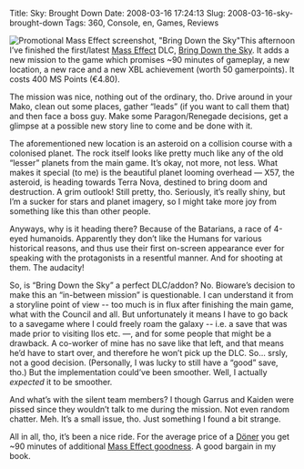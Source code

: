 Title: Sky: Brought Down
Date: 2008-03-16 17:24:13
Slug: 2008-03-16-sky-brought-down
Tags: 360, Console, en, Games, Reviews


![Promotional Mass Effect screenshot, "Bring Down the Sky"][1]This afternoon
I’ve finished the first/latest [Mass Effect][2] DLC, [Bring Down the Sky][3].
It adds a new mission to the game which promises ~90 minutes of gameplay, a
new location, a new race and a new XBL achievement (worth 50 gamerpoints). It
costs 400 MS Points (€4.80).

The mission was nice, nothing out of the ordinary, tho. Drive around in your
Mako, clean out some places, gather “leads” (if you want to call them that)
and then face a boss guy. Make some Paragon/Renegade decisions, get a glimpse
at a possible new story line to come and be done with it.

The aforementioned new location is an asteroid on a collision course with a
colonised planet. The rock itself looks like pretty much like any of the old
“lesser” planets from the main game. It’s okay, not more, not less. What makes
it special (to me) is the beautiful planet looming overhead — X57, the
asteroid, is heading towards Terra Nova, destined to bring doom and
destruction. A grim outlook! Still pretty, tho. Seriously, it’s really shiny,
but I’m a sucker for stars and planet imagery, so I might take more joy from
something like this than other people.

Anyways, why is it heading there? Because of the Batarians, a race of 4-eyed
humanoids. Apparently they don’t like the Humans for various historical
reasons, and thus use their first on-screen appearance ever for speaking with
the protagonists in a resentful manner. And for shooting at them. The
audacity!

So, is “Bring Down the Sky” a perfect DLC/addon? No. Bioware’s decision to
make this an “in-between mission” is questionable. I can understand it from a
storyline point of view -- too much is in flux after finishing the main game,
what with the Council and all. But unfortunately it means I have to go back to
a savegame where I could freely roam the galaxy -- i.e. a save that was made
prior to visiting Ilos etc. —, and for some people that might be a drawback. A
co-worker of mine has no save like that left, and that means he’d have to
start over, and therefore he won’t pick up the DLC. So… srsly, not a good
decision. (Personally, I was lucky to still have a “good” save, tho.) But the
implementation could’ve been smoother. Well, I actually _expected_ it to be
smoother.

And what’s with the silent team members? I though Garrus and Kaiden were
pissed since they wouldn’t talk to me during the mission. Not even random
chatter. Meh. It’s a small issue, tho. Just something I found a bit strange.

All in all, tho, it’s been a nice ride. For the average price of a [Döner][4]
you get ~90 minutes of additional [Mass Effect goodness][2]. A good bargain in
my book.

   [1]: http://carlo.zottmann.org/wp-content/uploads/2008/03/masseffect_02_745x440-2.jpg
   [2]: http://carlo.zottmann.org/2008/01/16/mini-review-mass-effect-xbox-360/
   [3]: http://masseffect.bioware.com/galacticcodex/bringdownthesky.html
   [4]: http://en.wikipedia.org/wiki/Doener
